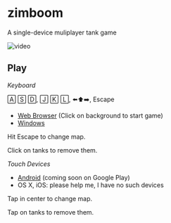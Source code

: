 # zimboom
A single-device muliplayer tank game

![video](https://user-images.githubusercontent.com/692124/127858401-c611c2ca-6acb-4fde-9f25-7ee087df44cd.gif)

## Play

*Keyboard* 

🄰 🅂 🄳,  🄹	🄺 🄻, ⬅️⬆️➡️, Escape
- [Web Browser](https://lbovet.github.io/zimboom/index.html) (Click on background to start game)
- [Windows](https://github.com/lbovet/zimboom/releases/)

Hit Escape to change map.

Click on tanks to remove them.

*Touch Devices*
- [Android](https://github.com/lbovet/zimboom/releases/) (coming soon on Google Play)
- OS X, iOS: please help me, I have no such devices

Tap in center to change map.

Tap on tanks to remove them.
